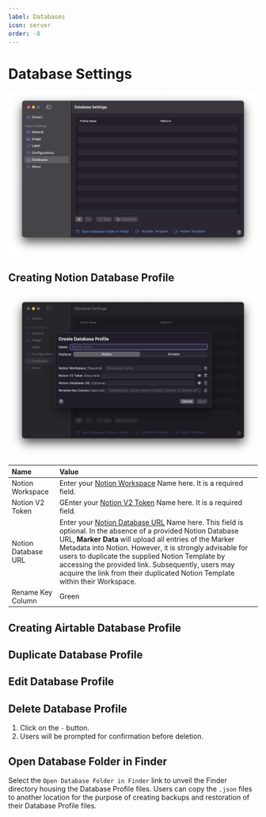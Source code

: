 ```yaml
---
label: Databases
icon: server
order: -8
---
```

# Database Settings

![Database Settings](/assets/md-database-settings.png)

## Creating Notion Database Profile

![Create Notion Profile](/assets/md-database-settings_01.png)

Name | Value
:--- | :---
Notion Workspace | Enter your [Notion Workspace](/databases/notion-prerequisite#obtain-your-workspace-name) Name here. It is a required field. 
Notion V2 Token | GEnter your [Notion V2 Token](/databases/notion-prerequisite#obtain-your-session-token) Name here. It is a required field. 
Notion Database URL | Enter your [Notion Database URL](/databases/notion-prerequisite##obtain-your-database-url) Name here. This field is optional. In the absence of a provided Notion Database URL, **Marker Data** will upload all entries of the Marker Metadata into Notion. However, it is strongly advisable for users to duplicate the supplied Notion Template by accessing the provided link. Subsequently, users may acquire the link from their duplicated Notion Template within their Workspace.
Rename Key Column | Green

## Creating Airtable Database Profile

## Duplicate Database Profile

## Edit Database Profile

## Delete Database Profile

1. Click on the `-` button.
2. Users will be prompted for confirmation before deletion.

## Open Database Folder in Finder

Select the `Open Database Folder in Finder` link to unveil the Finder directory housing the Database Profile files. Users can copy the `.json` files to another location for the purpose of creating backups and restoration of their Database Profile files.